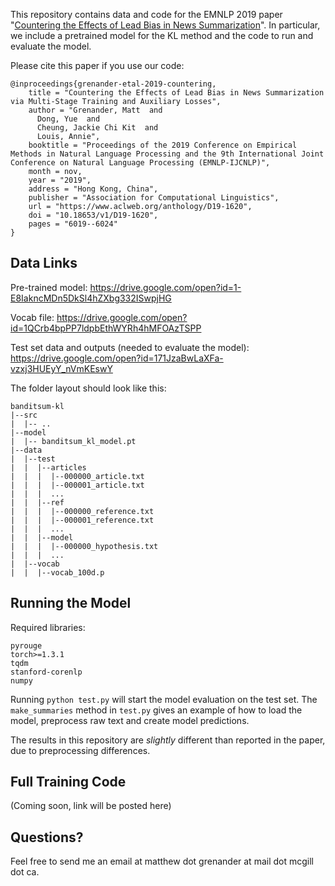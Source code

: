 This repository contains data and code for the EMNLP 2019 paper "[Countering the Effects of Lead Bias in News Summarization](https://www.aclweb.org/anthology/D19-1620/)".
In particular, we include a pretrained model for the KL method and the code to run and evaluate the model.

Please cite this paper if you use our code:

```
@inproceedings{grenander-etal-2019-countering,
    title = "Countering the Effects of Lead Bias in News Summarization via Multi-Stage Training and Auxiliary Losses",
    author = "Grenander, Matt  and
      Dong, Yue  and
      Cheung, Jackie Chi Kit  and
      Louis, Annie",
    booktitle = "Proceedings of the 2019 Conference on Empirical Methods in Natural Language Processing and the 9th International Joint Conference on Natural Language Processing (EMNLP-IJCNLP)",
    month = nov,
    year = "2019",
    address = "Hong Kong, China",
    publisher = "Association for Computational Linguistics",
    url = "https://www.aclweb.org/anthology/D19-1620",
    doi = "10.18653/v1/D19-1620",
    pages = "6019--6024"
}
```

## Data Links
Pre-trained model: <https://drive.google.com/open?id=1-E8IakncMDn5DkSl4hZXbg332ISwpjHG>

Vocab file: <https://drive.google.com/open?id=1QCrb4bpPP7ldpbEthWYRh4hMFOAzTSPP>

Test set data and outputs (needed to evaluate the model): <https://drive.google.com/open?id=171JzaBwLaXFa-vzxj3HUEyY_nVmKEswY>

The folder layout should look like this:

```
banditsum-kl
|--src
|  |-- ..
|--model
|  |-- banditsum_kl_model.pt
|--data
|  |--test
|  |  |--articles
|  |  |  |--000000_article.txt
|  |  |  |--000001_article.txt
|  |  |  ...
|  |  |--ref
|  |  |  |--000000_reference.txt
|  |  |  |--000001_reference.txt
|  |  |  ...
|  |  |--model
|  |  |  |--000000_hypothesis.txt
|  |  |  ...
|  |--vocab
|  |  |--vocab_100d.p
```

## Running the Model
Required libraries:
```
pyrouge
torch>=1.3.1
tqdm
stanford-corenlp
numpy
```

Running `python test.py` will start the model evaluation on the test set. The `make_summaries` method in `test.py` gives an example of how to load the model, preprocess raw text and create model predictions.

The results in this repository are _slightly_ different than reported in the paper, due to preprocessing differences.

## Full Training Code
(Coming soon, link will be posted here)

## Questions?
Feel free to send me an email at matthew dot grenander at mail dot mcgill dot ca.

